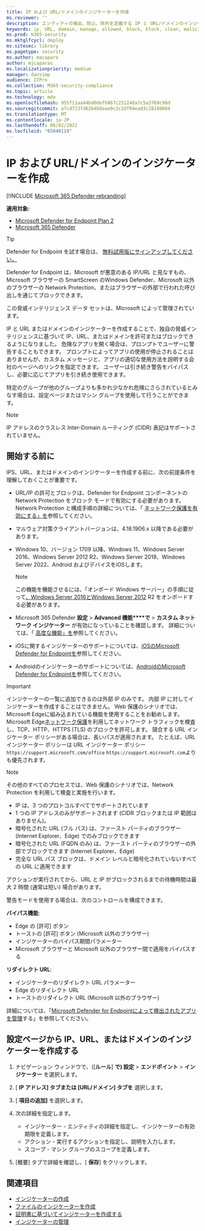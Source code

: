 ```yaml
---
title: IP および URL/ドメインのインジケーターを作成
ms.reviewer: ''
description: エンティティの検出、防止、除外を定義する IP と URL/ドメインのインジケーターを作成します。
keywords: ip, URL, domain, manage, allowed, block, block, clean, malicious, file hash, ip address, urls, domain
ms.prod: m365-security
ms.mktglfcycl: deploy
ms.sitesec: library
ms.pagetype: security
ms.author: macapara
author: mjcaparas
ms.localizationpriority: medium
manager: dansimp
audience: ITPro
ms.collection: M365-security-compliance
ms.topic: article
ms.technology: mde
ms.openlocfilehash: 955f11aa44bd0defb867c25124da7c5a3769c98d
ms.sourcegitcommit: a7cd723fd62b4b0aae9c2c2df04ead3c28180084
ms.translationtype: MT
ms.contentlocale: ja-JP
ms.lasthandoff: 06/02/2022
ms.locfileid: "65840119"
---
```

# <a name="create-indicators-for-ips-and-urlsdomains"></a>IP および URL/ドメインのインジケーターを作成

[!INCLUDE [Microsoft 365 Defender rebranding](../../includes/microsoft-defender.md)]

**適用対象:**
- [Microsoft Defender for Endpoint Plan 2](https://go.microsoft.com/fwlink/p/?linkid=2154037)
- [Microsoft 365 Defender](https://go.microsoft.com/fwlink/?linkid=2118804)

> [!TIP]
> Defender for Endpoint を試す場合は、 [無料試用版にサインアップしてください。](https://www.microsoft.com/WindowsForBusiness/windows-atp?ocid=docs-wdatp-automationexclusionlist-abovefoldlink)

Defender for Endpoint は、Microsoft が悪意のある IP/URL と見なすもの、Microsoft ブラウザーの SmartScreen のWindows Defender、Microsoft 以外のブラウザーの Network Protection、またはブラウザーの外部で行われた呼び出しを通じてブロックできます。

この脅威インテリジェンス データ セットは、Microsoft によって管理されています。

IP と URL またはドメインのインジケーターを作成することで、独自の脅威インテリジェンスに基づいて IP、URL、またはドメインを許可またはブロックできるようになりました。 危険なアプリを開く場合は、プロンプトでユーザーに警告することもできます。 プロンプトによってアプリの使用が停止されることはありませんが、カスタム メッセージと、アプリの適切な使用方法を説明する会社のページへのリンクを指定できます。 ユーザーは引き続き警告をバイパスし、必要に応じてアプリを引き続き使用できます。

特定のグループが他のグループよりも多かれ少なかれ危険にさらされているとみなす場合は、設定ページまたはマシン グループを使用して行うことができます。

> [!NOTE]
> IP アドレスのクラスレス Inter-Domain ルーティング (CIDR) 表記はサポートされていません。

## <a name="before-you-begin"></a>開始する前に

IPS、URL、またはドメインのインジケーターを作成する前に、次の前提条件を理解しておくことが重要です。

- URL/IP の許可とブロックは、Defender for Endpoint コンポーネントの Network Protection をブロック モードで有効にする必要があります。 Network Protection と構成手順の詳細については、「 [ネットワーク保護を有効にする」を](enable-network-protection.md)参照してください。
- マルウェア対策クライアントバージョンは、4.18.1906.x 以降である必要があります。 
- Windows 10、バージョン 1709 以降、Windows 11、Windows Server 2016、Windows Server 2012 R2、Windows Server 2019、Windows Server 2022、Android およびデバイスをiOSします。

    > [!NOTE]
    > この機能を機能させるには、「オンボード Windows サーバー」の手順に従って[、Windows Server 2016とWindows Server 2012](configure-server-endpoints.md#windows-server-2012-r2-and-windows-server-2016) R2 をオンボードする必要があります。

- Microsoft 365 Defender **設定** \> **Advanced 機能****で** \> **カスタム ネットワーク インジケーター** が有効になっていることを確認します。 詳細については、「 [高度な機能」を](advanced-features.md)参照してください。
- iOSに関するインジケーターのサポートについては、[iOSのMicrosoft Defender for Endpointを](/microsoft-365/security/defender-endpoint/ios-configure-features#configure-custom-indicators)参照してください。
- Androidのインジケーターのサポートについては、[AndroidのMicrosoft Defender for Endpointを](/microsoft-365/security/defender-endpoint/android-configure#configure-custom-indicators)参照してください。

> [!IMPORTANT]
> インジケーターの一覧に追加できるのは外部 IP のみです。 内部 IP に対してインジケーターを作成することはできません。
> Web 保護のシナリオでは、Microsoft Edgeに組み込まれている機能を使用することをお勧めします。 Microsoft Edge[ネットワーク保護](network-protection.md)を利用してネットワーク トラフィックを検査し、TCP、HTTP、HTTPS (TLS) のブロックを許可します。
> 競合する URL インジケーター ポリシーがある場合は、長いパスが適用されます。 たとえば、URL インジケーター ポリシーは URL インジケーター ポリシー `https://support.microsoft.com/office` `https://support.microsoft.com`よりも優先されます。

> [!NOTE]
> その他のすべてのプロセスでは、Web 保護のシナリオでは、Network Protection を利用して検査と実施を行います。
>
> - IP は、3 つのプロトコルすべてでサポートされています
> - 1 つの IP アドレスのみがサポートされます (CIDR ブロックまたは IP 範囲はありません)。
> - 暗号化された URL (フル パス) は、ファースト パーティのブラウザー (Internet Explorer、Edge) でのみブロックできます
> - 暗号化された URL (FQDN のみ) は、ファースト パーティのブラウザーの外部でブロックできます (Internet Explorer、Edge)
> - 完全な URL パス ブロックは、ドメイン レベルと暗号化されていないすべての URL に適用できます
>
> アクションが実行されてから、URL と IP がブロックされるまでの待機時間は最大 2 時間 (通常は短い) 場合があります。

警告モードを使用する場合は、次のコントロールを構成できます。

**バイパス機能**:

- Edge の [許可] ボタン
- トーストの [許可] ボタン (Microsoft 以外のブラウザー)
- インジケーターのバイパス期間パラメーター
- Microsoft ブラウザーと Microsoft 以外のブラウザー間で適用をバイパスする

**リダイレクト URL**:

- インジケーターのリダイレクト URL パラメーター
- Edge のリダイレクト URL
- トーストのリダイレクト URL (Microsoft 以外のブラウザー)

詳細については、「[Microsoft Defender for Endpointによって検出されたアプリを管理](/cloud-app-security/mde-govern)する」を参照してください。

## <a name="create-an-indicator-for-ips-urls-or-domains-from-the-settings-page"></a>設定ページから IP、URL、またはドメインのインジケーターを作成する

1. ナビゲーション ウィンドウで、([**ルール**] **で) 設定** \> **エンドポイント** \> **インジケーター** を選択します。

2. [ **IP アドレス] タブまたは [URL/ドメイン] タブを** 選択します。

3. [ **項目の追加]** を選択します。

4. 次の詳細を指定します。
   - インジケーター - エンティティの詳細を指定し、インジケーターの有効期限を定義します。
   - アクション - 実行するアクションを指定し、説明を入力します。
   - スコープ - マシン グループのスコープを定義します。

5. [概要] タブで詳細を確認し、[ **保存**] をクリックします。

## <a name="related-topics"></a>関連項目

- [インジケーターの作成](manage-indicators.md)
- [ファイルのインジケーターを作成 ](indicator-file.md)
- [証明書に基づいてインジケーターを作成する](indicator-certificates.md)
- [インジケーターの管理](indicator-manage.md)
